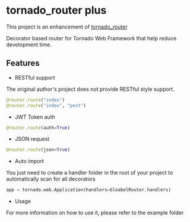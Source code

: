 # tornado_router plus

This project is an enhancement of [tornado_router](https://github.com/ginking/tornado_router)

Decorator based router for Tornado Web Framework that help reduce development time.

## Features

* RESTful support

The original author's project does not provide RESTful style support.

```python
@router.route("index")
@router.route("index", "post")
```

* JWT Token auth

```python
@router.route(auth=True)
```

* JSON request
```python
@router.route(json=True)
```

* Auto import

You just need to create a handler folder in the root of your project to automatically scan for all decorators

```python
app = tornado.web.Application(handlers=GloabelRouter.handlers)
```

* Usage

For more information on how to use it, please refer to the example folder